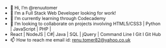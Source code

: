 - 👋 Hi, I’m @renuutomer
- 👀 I’m a Full Stack Web Developer looking for work!
- 🌱 I’m currently learning through Codecademy
- 💞️ I’m looking to collaborate on projects involving HTML5/CSS3 | Python | JavaScript | PHP |
-  React | NodeJS | C#| Java | SQL | jQuery | Command Line I Git I Git Hub
- 📫 How to reach me email id: renu.tomer82@yahoo.co.uk

<!---
renuutomer/renuutomer is a ✨ special ✨ repository because its `README.md` (this file) appears on your GitHub profile.
You can click the Preview link to take a look at your changes.
--->
